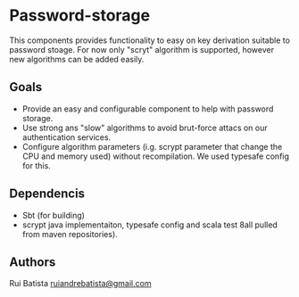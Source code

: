 # Password-storage

This components provides functionality to easy on key derivation suitable to password stoage.
For now only "scryt" algorithm is supported, however new algorithms can be added easily.

## Goals

* Provide an easy and configurable component to help with password storage.
* Use strong ans "slow" algorithms to avoid brut-force attacs on our authentication services.
* Configure algorithm parameters (i.g. scrypt parameter that change the CPU and memory used) without recompilation. We used typesafe config for this.

## Dependencis

* Sbt (for building)
* scrypt java implementaiton, typesafe config and scala test 8all pulled from maven repositories).

## Authors

Rui Batista <ruiandrebatista@gmail.com>
